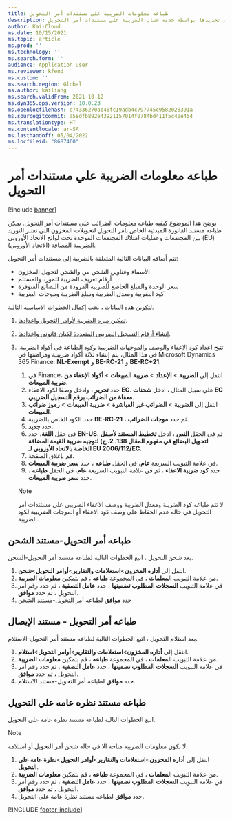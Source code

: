 ```yaml
---
title: طباعه معلومات الضريبة علي مستندات أمر التحويل
description: يوضح هذا الموضوع كيفيه طباعه معلومات الضريبة التي يتم تحديدها بواسطة خدمه حساب الضريبة علي مستندات أمر التحويل.
author: Kai-Cloud
ms.date: 10/15/2021
ms.topic: article
ms.prod: ''
ms.technology: ''
ms.search.form: ''
audience: Application user
ms.reviewer: kfend
ms.custom: ''
ms.search.region: Global
ms.author: kailiang
ms.search.validFrom: 2021-10-12
ms.dyn365.ops.version: 10.0.23
ms.openlocfilehash: e74336270ab46fc19adb4c797745c9582028391a
ms.sourcegitcommit: a58dfb892e43921157014f0784bd411f5c40e454
ms.translationtype: HT
ms.contentlocale: ar-SA
ms.lasthandoff: 05/04/2022
ms.locfileid: "8687460"
---
```

# <a name="print-tax-information-on-transfer-order-documents"></a>طباعه معلومات الضريبة علي مستندات أمر التحويل

[!include [banner](../../includes/banner.md)]

يوضح هذا الموضوع كيفيه طباعه معلومات الضرائب علي مستندات أمر التحويل. يمكن طباعه مستند الفاتورة المبدئية الخاص بامر التحويل لتحويلات المخزون التي تعتبر التوريد بين المجتمعات وعمليات امتلاك المجتمعات الموحدة تحت لوائح الاتحاد الأوروبي (EU) الضريبية المضافة (الاتحاد الأوروبي). 

تتم أضافه البيانات التالية المتعلقة بالضريبة إلى مستندات أمر التحويل:

- الأسماء وعناوين الشحن من والشحن لتحويل المخزون
- أرقام تعريف الضريبة للمورد والمستلم
- سعر الوحدة والمبلغ الخاضع للضريبة المزودة من البضائع المتوفرة
- كود الضريبة ومعدل الضريبة ومبلغ الضريبة وموجات الضريبة

لتكوين هذه البيانات ، يجب إكمال الخطوات الاساسيه التالية.

1. [تمكين ميزه الضريبة لأوامر التحويل واعدادها](tasks/Tax-feature-support-for-transfer-order.md).
2. [إنشاء أرقام التسجيل الضريبي المتعددة لكيان قانوني واعدادها](emea-multiple-vat-registration-numbers.md).
3. تتيح اعداد كود الاعفاء والوصف والموجهات الضريبية وكود الطباعة في أكواد الضريبة. في هذا المثال، يتم إنشاء ثلاثة أكواد ضريبية ومزامنتها في Microsoft Dynamics 365 Finance: **NL-Exempt** و **BE-RC-21** و **BE-RC+21**.

    1. في Finance، انتقل إلى **الضريبة** \> **الإعداد** \> **ضريبة المبيعات** \> **أكواد الإعفاء من ضريبة المبيعات**.
    2. حدد **تحرير** ، وادخل وصفا لكود الاعفاء **EC**. علي سبيل المثال ، ادخل **شحنات EC معفاة من الضرائب برقم التسجيل الضريبي**.
    3. انتقل إلى **الضريبة** \> **الضرائب غير المباشرة** \> **ضريبة المبيعات** \> **رموز ضرائب المبيعات**.
    4. حدد الكود الخاص بالضريبة **BE-RC-21** ، ثم حدد **موجات الضرائب**.
    5. حدد **جديد**.
    6. في حقل **اللغة**، حدد **EN-US**. ثم في الحقل **النص** ، ادخل **تخطيط المستند لأسفل لتحويل البضائع في مفهوم المقال 138. 2. ج) لتوجيه ضريبة القيمة المضافة الخاصة بالاتحاد الأوروبي لـ EU 2006/112/EC**.
    7. قم بإغلاق الصفحة.
    8. في علامة التبويب السريعة **عام**، في الحقل **طباعه** ، حدد **سعر ضريبة المبيعات**.
    8. حدد **كود ضريبة الاعفاء** ، ثم في علامة التبويب السريعة **عام**، في الحقل **طباعه** ، حدد **سعر ضريبة المبيعات**.

    > [!NOTE] 
    > لا تتم طباعه كود الضريبة ومعدل الضريبة ووصف الاعفاء الضريبي علي مستندات أمر التحويل في حاله عدم الحفاظ علي وصف كود الاعفاء أو الموجات الضريبية لكود الضريبة.

## <a name="print-the-transfer-order---shipment-document"></a>طباعه أمر التحويل-مستند الشحن

بعد شحن التحويل ، اتبع الخطوات التالية لطباعه مستند أمر التحويل-الشحن.

1. انتقل إلى **أداره المخزون**\>**استعلامات والتقارير**\>**أوامر التحويل**\>**شحن**.
2. من علامة التبويب **المعلمات** ، في المجموعة **طباعه** ، قم بتمكين **معلومات الضريبة**.
3. في علامة التبويب **السجلات المطلوب تضمينها** ، حدد **عامل التصفية** ، ثم حدد رقم أمر التحويل ، ثم حدد **موافق**.
4. حدد **موافق** لطباعه أمر التحويل-مستند الشحن

## <a name="print-the-transfer-order---receipt-document"></a>طباعه أمر التحويل - مستند الإيصال

بعد استلام التحويل ، اتبع الخطوات التالية لطباعه مستند أمر التحويل-الاستلام.

1. انتقل إلى **أداره المخزون**\>**استعلامات والتقارير**\>**أوامر التحويل**\>**استلام**.
2. من علامة التبويب **المعلمات** ، في المجموعة **طباعه** ، قم بتمكين **معلومات الضريبة**.
3. في علامة التبويب **السجلات المطلوب تضمينها** ، حدد **عامل التصفية** ، ثم حدد رقم أمر التحويل ، ثم حدد **موافق**.
4. حدد **موافق** لطباعه أمر التحويل-مستند الاستلام.

## <a name="print-the-transfer-overview-document"></a>طباعه مستند نظره عامه علي التحويل

اتبع الخطوات التالية لطباعه مستند نظره عامه علي التحويل.

> [!NOTE]
> لا تكون معلومات الضريبة متاحه الا في حاله شحن أمر التحويل أو استلامه.

1. انتقل إلى **أداره المخزون**\>**استعلامات والتقارير**\>**أوامر التحويل**\>**نظرة عامة على التحويل**.
2. من علامة التبويب **المعلمات** ، في المجموعة **طباعه** ، قم بتمكين **معلومات الضريبة**.
3. في علامة التبويب **السجلات المطلوب تضمينها** ، حدد **عامل التصفية** ، ثم حدد رقم أمر التحويل ، ثم حدد **موافق**.
4. حدد **موافق** لطباعه مستند نظرة عامة على التحويل.

[!INCLUDE [footer-include](../../includes/footer-banner.md)]

